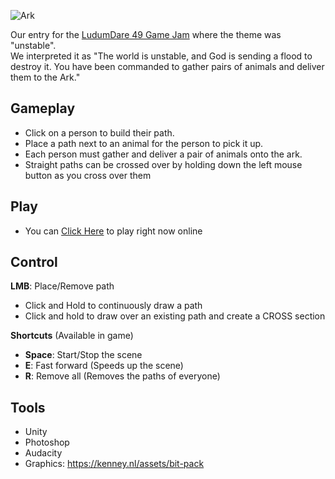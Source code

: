![Ark][screenshot]

Our entry for the [LudumDare 49 Game Jam](https://ldjam.com/events/ludum-dare/49/ark) where the theme was "unstable".\
We interpreted it as "The world is unstable, and God is sending a flood to destroy it. You have been commanded to gather pairs of animals and deliver them to the Ark."

## Gameplay
- Click on a person to build their path.
- Place a path next to an animal for the person to pick it up.
- Each person must gather and deliver a pair of animals onto the ark.
- Straight paths can be crossed over by holding down the left mouse button as you cross over them

## Play
- You can [Click Here](https://prodigalson.itch.io/ark) to play right now online

## Control
**LMB**: Place/Remove path
  - Click and Hold to continuously draw a path
  - Click and hold to draw over an existing path and create a CROSS section

**Shortcuts** (Available in game)
  - **Space**: Start/Stop the scene
  - **E**: Fast forward (Speeds up the scene)
  - **R**: Remove all (Removes the paths of everyone)

## Tools
- Unity
- Photoshop
- Audacity
- Graphics:  https://kenney.nl/assets/bit-pack

[screenshot]:https://static.jam.vg/content/797/8/z/4358d.jpg.480x384.fit.jpg "Ark"
